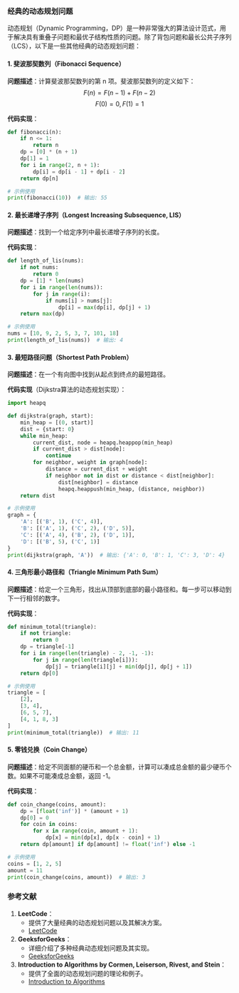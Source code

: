 ### 经典的动态规划问题

动态规划（Dynamic Programming，DP）是一种非常强大的算法设计范式，用于解决具有重叠子问题和最优子结构性质的问题。除了背包问题和最长公共子序列（LCS），以下是一些其他经典的动态规划问题：

#### 1. 斐波那契数列（Fibonacci Sequence）

**问题描述**：计算斐波那契数列的第 n 项。斐波那契数列的定义如下：
$$ F(n) = F(n-1) + F(n-2) $$
$$ F(0) = 0, F(1) = 1 $$

**代码实现**：
```python
def fibonacci(n):
    if n <= 1:
        return n
    dp = [0] * (n + 1)
    dp[1] = 1
    for i in range(2, n + 1):
        dp[i] = dp[i - 1] + dp[i - 2]
    return dp[n]

# 示例使用
print(fibonacci(10))  # 输出: 55
```

#### 2. 最长递增子序列（Longest Increasing Subsequence, LIS）

**问题描述**：找到一个给定序列中最长递增子序列的长度。

**代码实现**：
```python
def length_of_lis(nums):
    if not nums:
        return 0
    dp = [1] * len(nums)
    for i in range(len(nums)):
        for j in range(i):
            if nums[i] > nums[j]:
                dp[i] = max(dp[i], dp[j] + 1)
    return max(dp)

# 示例使用
nums = [10, 9, 2, 5, 3, 7, 101, 18]
print(length_of_lis(nums))  # 输出: 4
```

#### 3. 最短路径问题（Shortest Path Problem）

**问题描述**：在一个有向图中找到从起点到终点的最短路径。

**代码实现**（Dijkstra算法的动态规划实现）：
```python
import heapq

def dijkstra(graph, start):
    min_heap = [(0, start)]
    dist = {start: 0}
    while min_heap:
        current_dist, node = heapq.heappop(min_heap)
        if current_dist > dist[node]:
            continue
        for neighbor, weight in graph[node]:
            distance = current_dist + weight
            if neighbor not in dist or distance < dist[neighbor]:
                dist[neighbor] = distance
                heapq.heappush(min_heap, (distance, neighbor))
    return dist

# 示例使用
graph = {
    'A': [('B', 1), ('C', 4)],
    'B': [('A', 1), ('C', 2), ('D', 5)],
    'C': [('A', 4), ('B', 2), ('D', 1)],
    'D': [('B', 5), ('C', 1)]
}
print(dijkstra(graph, 'A'))  # 输出: {'A': 0, 'B': 1, 'C': 3, 'D': 4}
```

#### 4. 三角形最小路径和（Triangle Minimum Path Sum）

**问题描述**：给定一个三角形，找出从顶部到底部的最小路径和。每一步可以移动到下一行相邻的数字。

**代码实现**：
```python
def minimum_total(triangle):
    if not triangle:
        return 0
    dp = triangle[-1]
    for i in range(len(triangle) - 2, -1, -1):
        for j in range(len(triangle[i])):
            dp[j] = triangle[i][j] + min(dp[j], dp[j + 1])
    return dp[0]

# 示例使用
triangle = [
    [2],
    [3, 4],
    [6, 5, 7],
    [4, 1, 8, 3]
]
print(minimum_total(triangle))  # 输出: 11
```

#### 5. 零钱兑换（Coin Change）

**问题描述**：给定不同面额的硬币和一个总金额，计算可以凑成总金额的最少硬币个数。如果不可能凑成总金额，返回 -1。

**代码实现**：
```python
def coin_change(coins, amount):
    dp = [float('inf')] * (amount + 1)
    dp[0] = 0
    for coin in coins:
        for x in range(coin, amount + 1):
            dp[x] = min(dp[x], dp[x - coin] + 1)
    return dp[amount] if dp[amount] != float('inf') else -1

# 示例使用
coins = [1, 2, 5]
amount = 11
print(coin_change(coins, amount))  # 输出: 3
```

### 参考文献

1. **LeetCode**：
   - 提供了大量经典的动态规划问题以及其解决方案。
   - [LeetCode](https://leetcode.com/)
2. **GeeksforGeeks**：
   - 详细介绍了多种经典动态规划问题及其实现。
   - [GeeksforGeeks](https://www.geeksforgeeks.org/fundamentals-of-algorithms/)
3. **Introduction to Algorithms by Cormen, Leiserson, Rivest, and Stein**：
   - 提供了全面的动态规划问题的理论和例子。
   - [Introduction to Algorithms](https://mitpress.mit.edu/books/introduction-algorithms)
